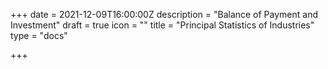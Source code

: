 +++
date = 2021-12-09T16:00:00Z
description = "Balance of Payment and Investment"
draft = true
icon = ""
title = "Principal Statistics of Industries"
type = "docs"

+++
